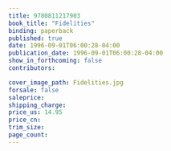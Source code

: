 ```yaml
---
title: 9780811217903
book_title: "Fidelities"
binding: paperback
published: true
date: 1996-09-01T06:00:28-04:00
publication_date: 1996-09-01T06:00:28-04:00
show_in_forthcoming: false
contributors:

cover_image_path: Fidelities.jpg
forsale: false
saleprice:
shipping_charge:
price_us: 14.95
price_cn:
trim_size:
page_count:
---
```


